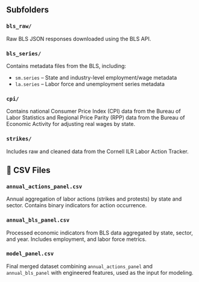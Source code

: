 ## Subfolders

### `bls_raw/`
Raw BLS JSON responses downloaded using the BLS API.

### `bls_series/`
Contains metadata files from the BLS, including:
- `sm.series` – State and industry-level employment/wage metadata
- `la.series` – Labor force and unemployment series metadata

### `cpi/`
Contains national Consumer Price Index (CPI) data from the Bureau of Labor Statistics and Regional Price Parity (RPP) data from the Bureau of Economic Activity for adjusting real wages by state.

### `strikes/`
Includes raw and cleaned data from the Cornell ILR Labor Action Tracker.

## 🔄 CSV Files

### `annual_actions_panel.csv`
Annual aggregation of labor actions (strikes and protests) by state and sector. Contains binary indicators for action occurrence.

### `annual_bls_panel.csv`
Processed economic indicators from BLS data aggregated by state, sector, and year. Includes employment, and labor force metrics. 

### `model_panel.csv`
Final merged dataset combining `annual_actions_panel` and `annual_bls_panel` with engineered features, used as the input for modeling.